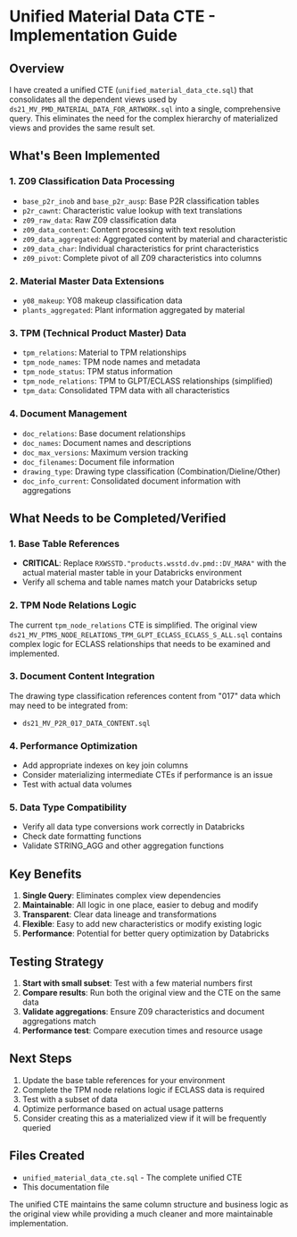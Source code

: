 # Unified Material Data CTE - Implementation Guide

## Overview
I have created a unified CTE (`unified_material_data_cte.sql`) that consolidates all the dependent views used by `ds21_MV_PMD_MATERIAL_DATA_FOR_ARTWORK.sql` into a single, comprehensive query. This eliminates the need for the complex hierarchy of materialized views and provides the same result set.

## What's Been Implemented

### 1. **Z09 Classification Data Processing**
- `base_p2r_inob` and `base_p2r_ausp`: Base P2R classification tables
- `p2r_cawnt`: Characteristic value lookup with text translations
- `z09_raw_data`: Raw Z09 classification data
- `z09_data_content`: Content processing with text resolution
- `z09_data_aggregated`: Aggregated content by material and characteristic
- `z09_data_char`: Individual characteristics for print characteristics
- `z09_pivot`: Complete pivot of all Z09 characteristics into columns

### 2. **Material Master Data Extensions**
- `y08_makeup`: Y08 makeup classification data
- `plants_aggregated`: Plant information aggregated by material

### 3. **TPM (Technical Product Master) Data**
- `tpm_relations`: Material to TPM relationships
- `tpm_node_names`: TPM node names and metadata
- `tpm_node_status`: TPM status information
- `tpm_node_relations`: TPM to GLPT/ECLASS relationships (simplified)
- `tpm_data`: Consolidated TPM data with all characteristics

### 4. **Document Management**
- `doc_relations`: Base document relationships
- `doc_names`: Document names and descriptions  
- `doc_max_versions`: Maximum version tracking
- `doc_filenames`: Document file information
- `drawing_type`: Drawing type classification (Combination/Dieline/Other)
- `doc_info_current`: Consolidated document information with aggregations

## What Needs to be Completed/Verified

### 1. **Base Table References**
- **CRITICAL**: Replace `RXWSSTD."products.wsstd.dv.pmd::DV_MARA"` with the actual material master table in your Databricks environment
- Verify all schema and table names match your Databricks setup

### 2. **TPM Node Relations Logic**
The current `tpm_node_relations` CTE is simplified. The original view `ds21_MV_PTMS_NODE_RELATIONS_TPM_GLPT_ECLASS_ECLASS_S_ALL.sql` contains complex logic for ECLASS relationships that needs to be examined and implemented.

### 3. **Document Content Integration**
The drawing type classification references content from "017" data which may need to be integrated from:
- `ds21_MV_P2R_017_DATA_CONTENT.sql`

### 4. **Performance Optimization**
- Add appropriate indexes on key join columns
- Consider materializing intermediate CTEs if performance is an issue
- Test with actual data volumes

### 5. **Data Type Compatibility**
- Verify all data type conversions work correctly in Databricks
- Check date formatting functions
- Validate STRING_AGG and other aggregation functions

## Key Benefits

1. **Single Query**: Eliminates complex view dependencies
2. **Maintainable**: All logic in one place, easier to debug and modify  
3. **Transparent**: Clear data lineage and transformations
4. **Flexible**: Easy to add new characteristics or modify existing logic
5. **Performance**: Potential for better query optimization by Databricks

## Testing Strategy

1. **Start with small subset**: Test with a few material numbers first
2. **Compare results**: Run both the original view and the CTE on the same data
3. **Validate aggregations**: Ensure Z09 characteristics and document aggregations match
4. **Performance test**: Compare execution times and resource usage

## Next Steps

1. Update the base table references for your environment
2. Complete the TPM node relations logic if ECLASS data is required
3. Test with a subset of data
4. Optimize performance based on actual usage patterns
5. Consider creating this as a materialized view if it will be frequently queried

## Files Created

- `unified_material_data_cte.sql` - The complete unified CTE
- This documentation file

The unified CTE maintains the same column structure and business logic as the original view while providing a much cleaner and more maintainable implementation.